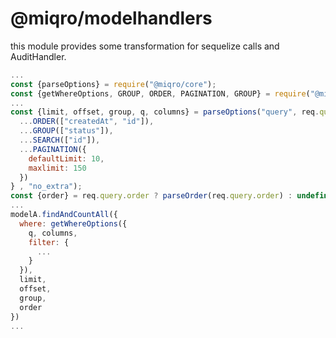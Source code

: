 # @miqro/modelhandlers

this module provides some transformation for sequelize calls and AuditHandler.


```javascript
...
const {parseOptions} = require("@miqro/core");
const {getWhereOptions, GROUP, ORDER, PAGINATION, GROUP} = require("@miqro/modelhandlers");
...
const {limit, offset, group, q, columns} = parseOptions("query", req.query, {
  ...ORDER(["createdAt", "id"]),
  ...GROUP(["status"]),
  ...SEARCH(["id"]),
  ...PAGINATION({
    defaultLimit: 10,
    maxlimit: 150
  })
} , "no_extra");
const {order} = req.query.order ? parseOrder(req.query.order) : undefined;
...
modelA.findAndCountAll({
  where: getWhereOptions({
    q, columns,
    filter: {
      ...
    }
  }),
  limit,
  offset,
  group,
  order
})
...
```
